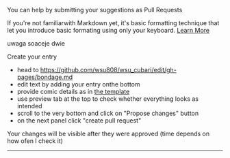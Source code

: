 You can help by submitting your suggestions as Pull Requests 

If you're not familiarwith Markdown yet, it's basic formatting technique that let you introduce basic formating using only your keyboard. [Learn More](https://www.markdownguide.org/basic-syntax/)

uwaga soaceje dwie

Create your entry
+ head to https://github.com/wsu808/wsu_cubari/edit/gh-pages/bondage.md
+ edit text by adding your entry onthe bottom
+ provide comic details as in [the template](#template)
+ use preview tab at the top to check whether everything looks as intended
+ scroll to the very bottom and click on "Propose changes" button
+ on the next panel click "create pull request"

Your changes will be visible after they were approved (time depends on how ofen I check it)

---

